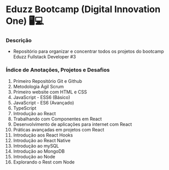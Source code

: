 # Eduzz Bootcamp (Digital Innovation One) 🖥💻

### Descrição

- Repositório para organizar e concentrar todos os projetos do bootcamp Eduzz Fullstack Developer #3

### Índice de Anotações, Projetos e Desafios

01) Primeiro Repositório Git e Github
02) Metodologia Ágil Scrum
03) Primeiro website com HTML e CSS
04) JavaScript - ESS6 (Básico)
05) JavaScript - ES6 (Avançado)
06) TypeScript
07) Introdução ao React
08) Trabalhando com Componentes em React
09) Desenvolvimento de aplicações para internet com React
10) Práticas avançadas em projetos com React
11) Introdução aos React Hooks 
12) Introdução ao React Native
13) Introdução ao mySQL
14) Introdução ao MongoDB
15) Introdução ao Node
16) Explorando o Rest com Node
